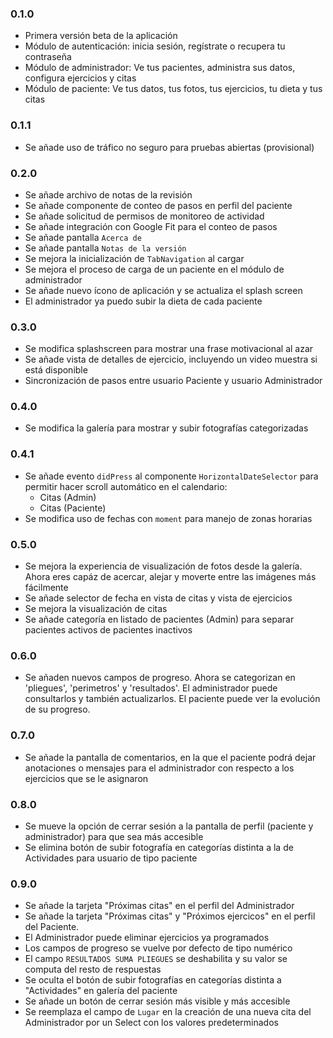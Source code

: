 ### 0.1.0

- Primera versión beta de la aplicación
- Módulo de autenticación: inicia sesión, regístrate o recupera tu contraseña
- Módulo de administrador: Ve tus pacientes, administra sus datos, configura ejercicios y citas
- Módulo de paciente: Ve tus datos, tus fotos, tus ejercicios, tu dieta y tus citas

### 0.1.1

- Se añade uso de tráfico no seguro para pruebas abiertas (provisional)

### 0.2.0

- Se añade archivo de notas de la revisión
- Se añade componente de conteo de pasos en perfil del paciente
- Se añade solicitud de permisos de monitoreo de actividad
- Se añade integración con Google Fit para el conteo de pasos
- Se añade pantalla `Acerca de`
- Se añade pantalla `Notas de la versión`
- Se mejora la inicialización de `TabNavigation` al cargar
- Se mejora el proceso de carga de un paciente en el módulo de administrador
- Se añade nuevo ícono de aplicación y se actualiza el splash screen
- El administrador ya puedo subir la dieta de cada paciente

### 0.3.0

- Se modifica splashscreen para mostrar una frase motivacional al azar
- Se añade vista de detalles de ejercicio, incluyendo un video muestra si está disponible
- Sincronización de pasos entre usuario Paciente y usuario Administrador

### 0.4.0

- Se modifica la galería para mostrar y subir fotografías categorizadas

### 0.4.1

- Se añade evento `didPress` al componente `HorizontalDateSelector` para permitir hacer scroll automático en el calendario:
  - Citas (Admin)
  - Citas (Paciente)
- Se modifica uso de fechas con `moment` para manejo de zonas horarias

### 0.5.0

- Se mejora la experiencia de visualización de fotos desde la galería. Ahora eres capáz de acercar, alejar y moverte entre las imágenes más fácilmente
- Se añade selector de fecha en vista de citas y vista de ejercicios
- Se mejora la visualización de citas
- Se añade categoría en listado de pacientes (Admin) para separar pacientes activos de pacientes inactivos

### 0.6.0

- Se añaden nuevos campos de progreso. Ahora se categorizan en 'pliegues', 'perimetros' y 'resultados'. El administrador puede consultarlos y también actualizarlos. El paciente puede ver la evolución de su progreso.

### 0.7.0

- Se añade la pantalla de comentarios, en la que el paciente podrá dejar anotaciones o mensajes para el administrador con respecto a los ejercicios que se le asignaron

### 0.8.0

- Se mueve la opción de cerrar sesión a la pantalla de perfil (paciente y administrador) para que sea más accesible
- Se elimina botón de subir fotografía en categorías distinta a la de Actividades para usuario de tipo paciente

### 0.9.0

- Se añade la tarjeta "Próximas citas" en el perfil del Administrador
- Se añade la tarjeta "Próximas citas" y "Próximos ejercicos" en el perfil del Paciente.
- El Administrador puede eliminar ejercicios ya programados
- Los campos de progreso se vuelve por defecto de tipo numérico
- El campo `RESULTADOS SUMA PLIEGUES` se deshabilita y su valor se computa del resto de respuestas
- Se oculta el botón de subir fotografías en categorías distinta a "Actividades" en galería del paciente
- Se añade un botón de cerrar sesión más visible y más accesible
- Se reemplaza el campo de `Lugar` en la creación de una nueva cita del Administrador por un Select con los valores predeterminados